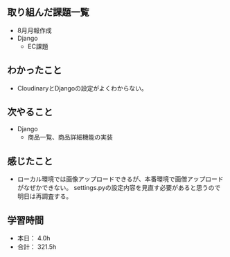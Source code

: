 ## 取り組んだ課題一覧

- 8月月報作成
- Django
  - EC課題

## わかったこと
- CloudinaryとDjangoの設定がよくわからない。

## 次やること
- Django
  - 商品一覧、商品詳細機能の実装

## 感じたこと
- ローカル環境では画像アップロードできるが、本番環境で画僧アップロードがなぜかできない。
settings.pyの設定内容を見直す必要があると思うので明日は再調査する。


## 学習時間

- 本日： 4.0h
- 合計： 321.5h

